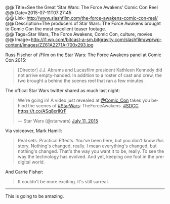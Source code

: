@@ Title=See the Great ‘Star Wars: The Force Awakens’ Comic Con Reel  
@@ Date=2015-07-11T07:27:45  
@@ Link=http://www.slashfilm.com/the-force-awakens-comic-con-reel/  
@@ Description=The producers of Star Wars: The Force Awakens brought to Comic Con the most excellent teaser footage.   
@@ Tags=Star Wars, The Force Awakens, Comic Con, culture, movies  
@@ Image=http://i1.wp.com/bitcast-a-sm.bitgravity.com/slashfilm/wp/wp-content/images/ZZ61A2271A-700x293.jpg  

Russ Fischer of /Film on the Star Wars: The Force Awakens panel at Comic Con 2015:
>[Director] J.J. Abrams and Lucasfilm president Kathleen Kennedy did not arrive empty-handed. In addition to a roster of cast and crew, the two brought a behind the scenes reel that ran a few minutes.

The offical Star Wars twitter shared as much last night:
<blockquote class="twitter-tweet tw-align-center" lang="en"><p lang="en" dir="ltr">We&#39;re going in! A video just revealed at <a href="https://twitter.com/Comic_Con">@Comic_Con</a> takes you behind the scenes of <a href="https://twitter.com/hashtag/StarWars?src=hash">#StarWars</a>: TheForceAwakens. <a href="https://twitter.com/hashtag/SDCC?src=hash">#SDCC</a>&#10;<a href="https://t.co/ASq8xrIKrF">https://t.co/ASq8xrIKrF</a></p>&mdash; Star Wars (@starwars) <a href="https://twitter.com/starwars/status/619684902762516480">July 11, 2015</a></blockquote> <script async src="//platform.twitter.com/widgets.js" charset="utf-8"></script>

Via voiceover, Mark Hamill:
>Real sets. Practical Effects. You've been here, but you don't know *this* story. Nothing's changed, really. I mean everything's changed, but nothing's changed. That's the way you want it to be, really. To see the way the technology has evolved. And yet, keeping one foot in the pre-digital world. 

And Carrie Fisher:
>It couldn't be more exciting. It's still surreal.

<hr class="small" />

This is going to be amazing. 

